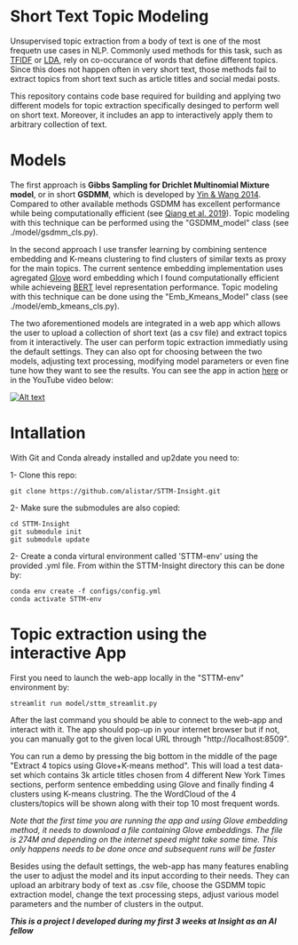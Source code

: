 
# Short Text Topic Modeling
Unsupervised topic extraction from a body of text is one of the most frequetn use cases in NLP. Commonly used methods for this task, such as [TFIDF](https://en.wikipedia.org/wiki/Tf%E2%80%93idf) or [LDA](https://en.wikipedia.org/wiki/Latent_Dirichlet_allocation), rely on co-occurance of words that define different topics. Since this does not happen often in very short text, those methods fail to extract topics from short text such as article titles and social medai posts.

This repository contains code base required for building and applying two different models for topic extraction specifically desinged to perform well on short text. Moreover, it includes an app to interactively apply them to arbitrary collection of text.

# Models
The first approach is **Gibbs Sampling for Drichlet Multinomial Mixture model**, or in short **GSDMM**, which is developed by [Yin & Wang 2014](dbgroup.cs.tsinghua.edu.cn). Compared to other available methods GSDMM has excellent performance while being computationally efficient (see [Qiang et al. 2019](https://arxiv.org/abs/1904.07695)). Topic modeling with this technique can be performed using the "GSDMM_model" class (see ./model/gsdmm_cls.py).

In the second approach I use transfer learning by combining sentence embedding and K-means clustering to find clusters of similar texts as proxy for the main topics. The current sentence embedding implementation uses agregated [Glove](https://nlp.stanford.edu/projects/glove/) word embedding which I found computationally efficient while achieveing [BERT](https://github.com/google-research/bert) level representation performance. Topic modeling with this technique can be done using the "Emb_Kmeans_Model" class (see ./model/emb_kmeans_cls.py).

The two aforementioned models are integrated in a web app which allows the user to upload a collection of short text (as a csv file) and extract topics from it interactively. The user can perform topic extraction immediatly using the default settings. They can also opt for choosing between the two models, adjusting text processing, modifying model parameters or even fine tune how they want to see the results. You can see the app in action [here](http://54.189.234.199:8501) or in the YouTube video below:

[![Alt text](https://img.youtube.com/vi/ckn0lQPvgFw/0.jpg)](https://www.youtube.com/watch?v=ckn0lQPvgFw)

# Intallation
With Git and Conda already installed and up2date you need to:

1- Clone this repo:
```
git clone https://github.com/alistar/STTM-Insight.git
```

2- Make sure the submodules are also copied:

```
cd STTM-Insight
git submodule init
git submodule update
```

2- Create a conda virtural environment called 'STTM-env' using the provided .yml file. From within the STTM-Insight directory this can be done by:
```
conda env create -f configs/config.yml
conda activate STTM-env
```
# Topic extraction using the interactive App
First you need to launch the web-app locally in the "STTM-env" environment by:
```
streamlit run model/sttm_streamlit.py
```

After the last command you should be able to connect to the web-app and interact with it. The app should pop-up in your internet browser but if not, you can manually got to the given local URL through "http://localhost:8509".

You can run a demo by pressing the big bottom in the middle of the page "Extract 4 topics using Glove+K-means method". This will load a test data-set which contains 3k article titles chosen from 4 different New York Times sections, perform sentence embedding using Glove and finally finding 4 clusters using K-means clustring. The the WordCloud of the 4 clusters/topics will be shown along with their top 10 most frequent words.

_Note that the first time you are running the app and using Glove embedding method, it needs to download a file containing Glove embeddings. The file is 274M and depending on the internet speed might take some time. This only happens needs to be done once and subsequent runs will be faster_

Besides using the default settings, the web-app has many features enabling the user to adjust the model and its input according to their needs. They can upload an arbitrary body of text as .csv file, choose the GSDMM topic extraction model, change the text processing steps, adjust various model parameters and the number of clusters in the output.


***This is a project I developed during my first 3 weeks at Insight as an AI fellow***